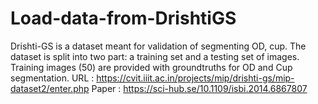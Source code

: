 # Load-data-from-DrishtiGS
Drishti-GS is a dataset meant for validation of segmenting OD, cup.
The dataset is split into two part: a training set and a testing set of images. 
Training images (50) are provided with groundtruths for OD and Cup segmentation. 
URL : https://cvit.iiit.ac.in/projects/mip/drishti-gs/mip-dataset2/enter.php
Paper : https://sci-hub.se/10.1109/isbi.2014.6867807
